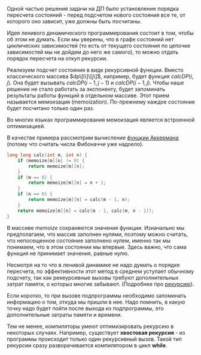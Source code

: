 Одной частью решения задачи на ДП было установление порядка пересчета
состояний - перед подсчетом нового состояния все те, от которого оно
зависит, уже должны быть посчитаны.

Идея ленивого динамического программирования состоит в том, чтобы об
этом не думать. Если мы уверены, что в графе состояний нет
циклических зависимостей (то есть от текущего состояния по
цепочке зависимостей мы не дойдем до него же самого), то можно
отдать порядок пересчета на откуп рекурсии.

Реализуем подсчет состояния в виде рекурсивной функции. Вместо
классического массива $dp\[i\]\[j\]$, например, будет функция
$calcDP(i, j)$. Она будет вызывать $calcDP(i - 1, j - 1)$ и $calcDP(i -
1, j)$. Чтобы наше решение не стало работать за экспоненту, будет
запоминать результаты работы функций в отдельном массиве. Этот
прием называется мемоизация (memoization). По-прежнему каждое
состояние будет посчитано только один раз.

Во многих языках программирования мемоизация является встроенной
оптимизацией.

В качестве примера рассмотрим вычисление [фунцкии
Аккермана](https://ru.wikipedia.org/wiki/%D0%A4%D1%83%D0%BD%D0%BA%D1%86%D0%B8%D1%8F_%D0%90%D0%BA%D0%BA%D0%B5%D1%80%D0%BC%D0%B0%D0%BD%D0%B0)
(потому что считать числа Фибоначчи уже надоело).

``` c++ numberLines
long long calc(int m, int n) {
    if (memoize[m][n] != 0) {
        return memoize[m][n];
    }
    if (m == 0) {
        return memoize[m][n] = n + 1;
    }
    if (n == 0) {
        return memoize[m][n] = calc(m - 1, n);
    }
    return memoize[m][n] = calc(m - 1, calc(m, n - 1));
}
```

В массиве $memoize$ сохраняются значения функции. Изначально мы
предполагаем, что массив заполнен нулями, поэтому можно
считать, что непосещенное состояние заполнено нулем, именно так
мы понимаем, что в этом состоянии мы впервые. Здесь важно, что сама
функция не принимает значения, равные нулю.

Несмотря на то что в ленивой динамике не надо думать о порядке
пересчета, по эффективности этот метод в среднем уступает
обычному подсчету, так как рекеурсивные вызовы требуют
дополнительных затрат памяти, о которыз многие забывают.
(Подробнее про
[рекурсию](https://ru.wikipedia.org/wiki/%D0%A1%D1%82%D0%B5%D0%BA_%D0%B2%D1%8B%D0%B7%D0%BE%D0%B2%D0%BE%D0%B2)).

Если коротко, то при вызове подпрограммы необходимо запоминать
информацию о том, откуда мы пришли в нее. Надо помнить, в
какую точку надо будет пойти после выхода из подпрограммы, это
дополнительные затраты памяти и времени.

Тем не менее, компиляторы умеют оптимизировать рекурсию в некоторых
случаях. Например, существует **хвостовая рекурсия** - из программы
происходит только один рекурсивный вызов. Такой тип рекурсии сразу
разворачивается компилятором в цикл **while**.